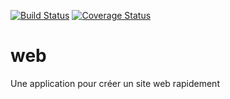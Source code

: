 [![Build Status](https://travis-ci.org/lperrod/web.svg?branch=master)](https://travis-ci.org/lperrod/web) [![Coverage Status](https://coveralls.io/repos/github/lperrod/web/badge.svg?branch=master)](https://coveralls.io/github/lperrod/web?branch=master)

# web
Une application pour créer un site web rapidement

